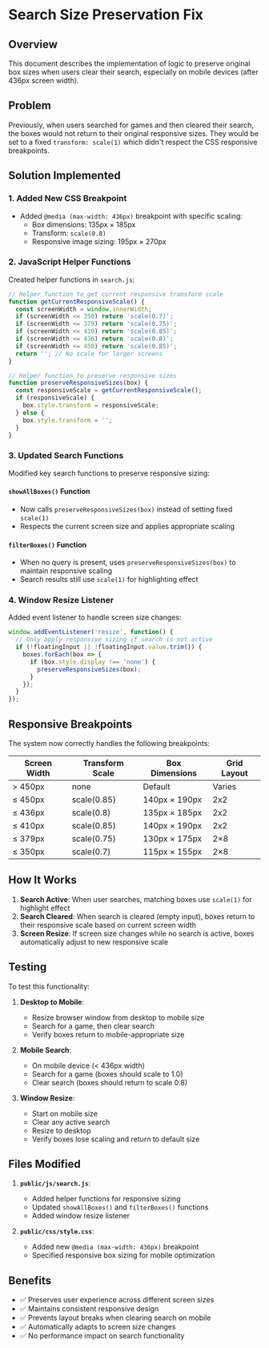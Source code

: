 # Search Size Preservation Fix

## Overview
This document describes the implementation of logic to preserve original box sizes when users clear their search, especially on mobile devices (after 436px screen width).

## Problem
Previously, when users searched for games and then cleared their search, the boxes would not return to their original responsive sizes. They would be set to a fixed `transform: scale(1)` which didn't respect the CSS responsive breakpoints.

## Solution Implemented

### 1. Added New CSS Breakpoint
- Added `@media (max-width: 436px)` breakpoint with specific scaling:
  - Box dimensions: 135px × 185px
  - Transform: `scale(0.8)`
  - Responsive image sizing: 195px × 270px

### 2. JavaScript Helper Functions
Created helper functions in `search.js`:

```javascript
// Helper function to get current responsive transform scale
function getCurrentResponsiveScale() {
  const screenWidth = window.innerWidth;
  if (screenWidth <= 350) return 'scale(0.7)';
  if (screenWidth <= 379) return 'scale(0.75)';
  if (screenWidth <= 410) return 'scale(0.85)';
  if (screenWidth <= 436) return 'scale(0.8)';
  if (screenWidth <= 450) return 'scale(0.85)';
  return ''; // No scale for larger screens
}

// Helper function to preserve responsive sizes
function preserveResponsiveSizes(box) {
  const responsiveScale = getCurrentResponsiveScale();
  if (responsiveScale) {
    box.style.transform = responsiveScale;
  } else {
    box.style.transform = '';
  }
}
```

### 3. Updated Search Functions
Modified key search functions to preserve responsive sizing:

#### `showAllBoxes()` Function
- Now calls `preserveResponsiveSizes(box)` instead of setting fixed `scale(1)`
- Respects the current screen size and applies appropriate scaling

#### `filterBoxes()` Function  
- When no query is present, uses `preserveResponsiveSizes(box)` to maintain responsive scaling
- Search results still use `scale(1)` for highlighting effect

### 4. Window Resize Listener
Added event listener to handle screen size changes:
```javascript
window.addEventListener('resize', function() {
  // Only apply responsive sizing if search is not active
  if (!floatingInput || !floatingInput.value.trim()) {
    boxes.forEach(box => {
      if (box.style.display !== 'none') {
        preserveResponsiveSizes(box);
      }
    });
  }
});
```

## Responsive Breakpoints

The system now correctly handles the following breakpoints:

| Screen Width | Transform Scale | Box Dimensions | Grid Layout |
|-------------|----------------|----------------|-------------|
| > 450px     | none           | Default        | Varies      |
| ≤ 450px     | scale(0.85)    | 140px × 190px  | 2x2         |
| ≤ 436px     | scale(0.8)     | 135px × 185px  | 2x2         |
| ≤ 410px     | scale(0.85)    | 140px × 190px  | 2x2         |
| ≤ 379px     | scale(0.75)    | 130px × 175px  | 2×8         |
| ≤ 350px     | scale(0.7)     | 115px × 155px  | 2×8         |

## How It Works

1. **Search Active**: When user searches, matching boxes use `scale(1)` for highlight effect
2. **Search Cleared**: When search is cleared (empty input), boxes return to their responsive scale based on current screen width
3. **Screen Resize**: If screen size changes while no search is active, boxes automatically adjust to new responsive scale

## Testing

To test this functionality:

1. **Desktop to Mobile**: 
   - Resize browser window from desktop to mobile size
   - Search for a game, then clear search
   - Verify boxes return to mobile-appropriate size

2. **Mobile Search**:
   - On mobile device (< 436px width)
   - Search for a game (boxes should scale to 1.0)
   - Clear search (boxes should return to scale 0.8)

3. **Window Resize**:
   - Start on mobile size
   - Clear any active search
   - Resize to desktop
   - Verify boxes lose scaling and return to default size

## Files Modified

1. **`public/js/search.js`**:
   - Added helper functions for responsive sizing
   - Updated `showAllBoxes()` and `filterBoxes()` functions
   - Added window resize listener

2. **`public/css/style.css`**:
   - Added new `@media (max-width: 436px)` breakpoint
   - Specified responsive box sizing for mobile optimization

## Benefits

- ✅ Preserves user experience across different screen sizes
- ✅ Maintains consistent responsive design
- ✅ Prevents layout breaks when clearing search on mobile
- ✅ Automatically adapts to screen size changes
- ✅ No performance impact on search functionality
